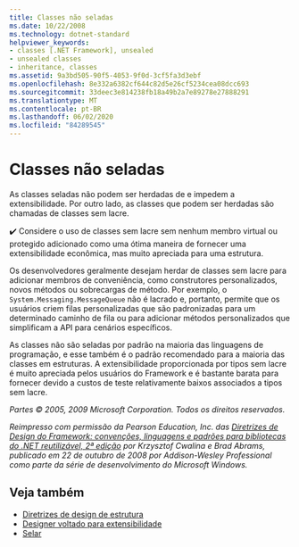 ```yaml
---
title: Classes não seladas
ms.date: 10/22/2008
ms.technology: dotnet-standard
helpviewer_keywords:
- classes [.NET Framework], unsealed
- unsealed classes
- inheritance, classes
ms.assetid: 9a3bd505-90f5-4053-9f0d-3cf5fa3d3ebf
ms.openlocfilehash: 8e332a6382cf644c82d5e26cf5234cea08dcc693
ms.sourcegitcommit: 33deec3e814238fb18a49b2a7e89278e27888291
ms.translationtype: MT
ms.contentlocale: pt-BR
ms.lasthandoff: 06/02/2020
ms.locfileid: "84289545"
---
```

# <a name="unsealed-classes"></a>Classes não seladas
As classes seladas não podem ser herdadas de e impedem a extensibilidade. Por outro lado, as classes que podem ser herdadas são chamadas de classes sem lacre.

 ✔️ Considere o uso de classes sem lacre sem nenhum membro virtual ou protegido adicionado como uma ótima maneira de fornecer uma extensibilidade econômica, mas muito apreciada para uma estrutura.

 Os desenvolvedores geralmente desejam herdar de classes sem lacre para adicionar membros de conveniência, como construtores personalizados, novos métodos ou sobrecargas de método. Por exemplo, o `System.Messaging.MessageQueue` não é lacrado e, portanto, permite que os usuários criem filas personalizadas que são padronizadas para um determinado caminho de fila ou para adicionar métodos personalizados que simplificam a API para cenários específicos.

 As classes não são seladas por padrão na maioria das linguagens de programação, e esse também é o padrão recomendado para a maioria das classes em estruturas. A extensibilidade proporcionada por tipos sem lacre é muito apreciada pelos usuários do Framework e é bastante barata para fornecer devido a custos de teste relativamente baixos associados a tipos sem lacre.

 *Partes © 2005, 2009 Microsoft Corporation. Todos os direitos reservados.*

 *Reimpresso com permissão da Pearson Education, Inc. das [Diretrizes de Design do Framework: convenções, linguagens e padrões para bibliotecas do .NET reutilizável, 2ª edição](https://www.informit.com/store/framework-design-guidelines-conventions-idioms-and-9780321545619) por Krzysztof Cwalina e Brad Abrams, publicado em 22 de outubro de 2008 por Addison-Wesley Professional como parte da série de desenvolvimento do Microsoft Windows.*

## <a name="see-also"></a>Veja também

- [Diretrizes de design de estrutura](index.md)
- [Designer voltado para extensibilidade](designing-for-extensibility.md)
- [Selar](sealing.md)
